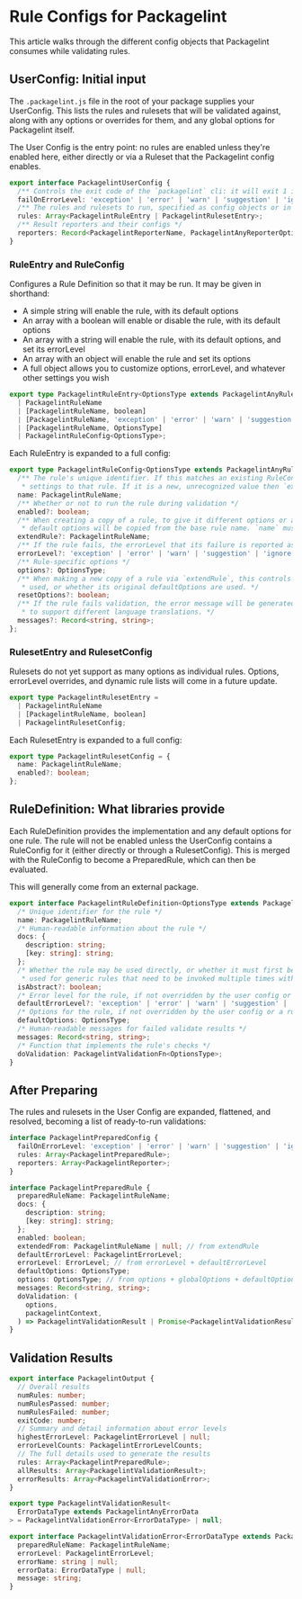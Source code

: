 # Rule Configs for Packagelint

This article walks through the different config objects that Packagelint consumes while validating rules.

## UserConfig: Initial input

The `.packagelint.js` file in the root of your package supplies your UserConfig. This lists the rules and rulesets that
will be validated against, along with any options or overrides for them, and any global options for Packagelint itself.

The User Config is the entry point: no rules are enabled unless they're enabled here, either directly or via a Ruleset
that the Packagelint config enables.

```typescript
export interface PackagelintUserConfig {
  /** Controls the exit code of the `packagelint` cli: it will exit 1 if any rule fails at or above the specified level */
  failOnErrorLevel: 'exception' | 'error' | 'warn' | 'suggestion' | 'ignore';
  /** The rules and rulesets to run, specified as config objects or in shorthand. */
  rules: Array<PackagelintRuleEntry | PackagelintRulesetEntry>;
  /** Result reporters and their configs */
  reporters: Record<PackagelintReporterName, PackagelintAnyReporterOptions>;
}
```

### RuleEntry and RuleConfig

Configures a Rule Definition so that it may be run. It may be given in shorthand:

- A simple string will enable the rule, with its default options
- An array with a boolean will enable or disable the rule, with its default options
- An array with a string will enable the rule, with its default options, and set its errorLevel
- An array with an object will enable the rule and set its options
- A full object allows you to customize options, errorLevel, and whatever other settings you wish

```typescript
export type PackagelintRuleEntry<OptionsType extends PackagelintAnyRuleOptions> =
  | PackagelintRuleName
  | [PackagelintRuleName, boolean]
  | [PackagelintRuleName, 'exception' | 'error' | 'warn' | 'suggestion' | 'ignore']
  | [PackagelintRuleName, OptionsType]
  | PackagelintRuleConfig<OptionsType>;
```

Each RuleEntry is expanded to a full config:

```typescript
export type PackagelintRuleConfig<OptionsType extends PackagelintAnyRuleOptions> = {
  /** The rule's unique identifier. If this matches an existing RuleConfig or a RuleDefinition then it will apply
   * settings to that rule. If it is a new, unrecognized value then `extendRule` must be specified. */
  name: PackagelintRuleName;
  /** Whether or not to run the rule during validation */
  enabled?: boolean;
  /** When creating a copy of a rule, to give it different options or a different errorLevel, its implementation and
   * default options will be copied from the base rule name. `name` must be a new, unrecognized value to do this. */
  extendRule?: PackagelintRuleName;
  /** If the rule fails, the errorLevel that its failure is reported as */
  errorLevel?: 'exception' | 'error' | 'warn' | 'suggestion' | 'ignore';
  /** Rule-specific options */
  options?: OptionsType;
  /** When making a new copy of a rule via `extendRule`, this controls whether the base rule's current options are
   * used, or whether its original defaultOptions are used. */
  resetOptions?: boolean;
  /** If the rule fails validation, the error message will be generated from these messages. They may be customized
   * to support different language translations. */
  messages?: Record<string, string>;
};
```

### RulesetEntry and RulesetConfig

Rulesets do not yet support as many options as individual rules. Options, errorLevel overrides, and dynamic rule lists
will come in a future update.

```typescript
export type PackagelintRulesetEntry =
  | PackagelintRuleName
  | [PackagelintRuleName, boolean]
  | PackagelintRulesetConfig;
```

Each RulesetEntry is expanded to a full config:

```typescript
export type PackagelintRulesetConfig = {
  name: PackagelintRuleName;
  enabled?: boolean;
};
```

## RuleDefinition: What libraries provide

Each RuleDefinition provides the implementation and any default options for one rule. The rule will not be enabled
unless the UserConfig contains a RuleConfig for it (either directly or through a RulesetConfig). This is merged with the
RuleConfig to become a PreparedRule, which can then be evaluated.

This will generally come from an external package.

```typescript
export interface PackagelintRuleDefinition<OptionsType extends PackagelintAnyRuleOptions> {
  /* Unique identifier for the rule */
  name: PackagelintRuleName;
  /* Human-readable information about the rule */
  docs: {
    description: string;
    [key: string]: string;
  };
  /* Whether the rule may be used directly, or whether it must first be extended to define a different rule. This is
   * used for generic rules that need to be invoked multiple times with different options, like `file-exists` */
  isAbstract?: boolean;
  /* Error level for the rule, if not overridden by the user config or a ruleset. Defaults to "error". */
  defaultErrorLevel?: 'exception' | 'error' | 'warn' | 'suggestion' | 'ignore';
  /* Options for the rule, if not overridden by the user config or a ruleset */
  defaultOptions: OptionsType;
  /* Human-readable messages for failed validate results */
  messages: Record<string, string>;
  /* Function that implements the rule's checks */
  doValidation: PackagelintValidationFn<OptionsType>;
}
```

## After Preparing

The rules and rulesets in the User Config are expanded, flattened, and resolved, becoming a list of ready-to-run
validations:

```typescript
interface PackagelintPreparedConfig {
  failOnErrorLevel: 'exception' | 'error' | 'warn' | 'suggestion' | 'ignore';
  rules: Array<PackagelintPreparedRule>;
  reporters: Array<PackagelintReporter>;
}
```

```typescript
interface PackagelintPreparedRule {
  preparedRuleName: PackagelintRuleName;
  docs: {
    description: string;
    [key: string]: string;
  };
  enabled: boolean;
  extendedFrom: PackagelintRuleName | null; // from extendRule
  defaultErrorLevel: PackagelintErrorLevel;
  errorLevel: ErrorLevel; // from errorLevel + defaultErrorLevel
  defaultOptions: OptionsType;
  options: OptionsType; // from options + globalOptions + defaultOptions, mediated by resetOptions
  messages: Record<string, string>;
  doValidation: (
    options,
    packagelintContext,
  ) => PackagelintValidationResult | Promise<PackagelintValidationResult>;
}
```

## Validation Results

```typescript
export interface PackagelintOutput {
  // Overall results
  numRules: number;
  numRulesPassed: number;
  numRulesFailed: number;
  exitCode: number;
  // Summary and detail information about error levels
  highestErrorLevel: PackagelintErrorLevel | null;
  errorLevelCounts: PackagelintErrorLevelCounts;
  // The full details used to generate the results
  rules: Array<PackagelintPreparedRule>;
  allResults: Array<PackagelintValidationResult>;
  errorResults: Array<PackagelintValidationError>;
}
```

```typescript
export type PackagelintValidationResult<
  ErrorDataType extends PackagelintAnyErrorData
> = PackagelintValidationError<ErrorDataType> | null;

export interface PackagelintValidationError<ErrorDataType extends PackagelintAnyErrorData> {
  preparedRuleName: PackagelintRuleName;
  errorLevel: PackagelintErrorLevel;
  errorName: string | null;
  errorData: ErrorDataType | null;
  message: string;
}
```
